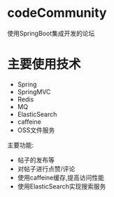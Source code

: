 # codeCommunity
使用SpringBoot集成开发的论坛

# 主要使用技术
  - Spring
  - SpringMVC
  - Redis
  - MQ
  - ElasticSearch
  - caffeine
  - OSS文件服务


主要功能:
  - 帖子的发布等
  - 对帖子进行点赞/评论
  - 使用caffeine缓存,提高访问性能
  - 使用ElasticSearch实现搜索服务
